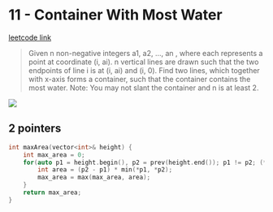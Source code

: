 # 11 - Container With Most Water

[leetcode link](https://leetcode.com/problems/container-with-most-water/)

>Given n non-negative integers a1, a2, ..., an , where each represents a point at coordinate (i, ai). n vertical lines are drawn such that the two endpoints of line i is at (i, ai) and (i, 0). Find two lines, which together with x-axis forms a container, such that the container contains the most water.
>Note: You may not slant the container and n is at least 2.

![](https://s3-lc-upload.s3.amazonaws.com/uploads/2018/07/17/question_11.jpg)

## 2 pointers

```cpp
int maxArea(vector<int>& height) {
    int max_area = 0;
    for(auto p1 = height.begin(), p2 = prev(height.end()); p1 != p2; (*p1 > *p2)?--p2:++p1){
        int area = (p2 - p1) * min(*p1, *p2);
        max_area = max(max_area, area);
    }
    return max_area;
}
```

